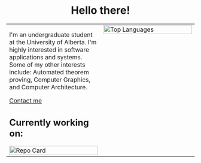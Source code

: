 <div align="center">
  <h1>Hello there!</h1>
</div>

<div align="center">
  <table>
    <tr>
      <td valign="top" width="50%">
        <p>
          I'm an undergraduate student at the University of Alberta. I'm highly interested in software applications and systems. Some of my other interests include: Automated theorem proving, Computer Graphics, and Computer Architecture.
        </p>
        <p>
          <a href="https://www.linkedin.com/in/harsh-gill/">Contact me</a>
        </p>
        <h2>Currently working on:</h2>
        <a href="https://github.com/349gill/lane-detection">
          <img src="https://github-readme-stats.vercel.app/api/pin/?username=349gill&repo=lane-detection&theme=dark" alt="Repo Card" width="100%"/>
        </a>
      </td>
      <td valign="top" width="50%">
        <img src="https://github-readme-stats.vercel.app/api/top-langs/?username=349gill&theme=dark" alt="Top Languages" width="100%"/>
      </td>
    </tr>
  </table>
</div>
